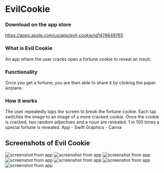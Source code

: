 # EvilCookie

### Download on the app store 
https://apps.apple.com/us/app/evil-cookie/id1478649765

### What is Evil Cookie
An app where the user cracks open a fortune cookie to reveal an insult.

### Functionality
Once you get a fortune, you are then able to share it by clicking the paper airplane.

### How it works
The user repeatedly taps the screen to break the fortune cookie. Each tap switches the image to an image of a more cracked cookie. Once the cookie is cracked, two random adjectives and a noun are revealed. 1 in 100 times a special fortune is revealed. 
App - Swift
Graphics - Canva

## Screenshots of Evil Cookie
![screenshot from app](images/screen1.png)     ![screenshot from app](images/screen2.png)
![screenshot from app](images/screen3.png)     ![screenshot from app](images/screen4.png)
![screenshot from app](images/screen5.png)     ![screenshot from app](images/screen6.png)
![screenshot from app](images/screen7.png)
